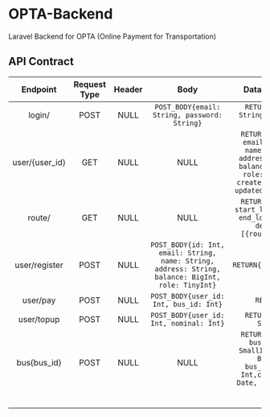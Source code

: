 # OPTA-Backend
Laravel Backend for OPTA (Online Payment for Transportation)

## API Contract
Endpoint | Request Type | Header | Body | Data Returned
:------------: | :------------: | :------------: | :------------: | :------------:
login/ | POST | NULL | ```` POST_BODY{email: String, password: String} ```` | ```` RETURN{token: String, user_id: Int} ```` 
user/{user_id} | GET | NULL | NULL | ```` RETURN{id: Int, email: String, name: String, address: String, balance: BigInt, role: TinyInt, created_at: Date, updated_at: Date } ````
route/ | GET | NULL | NULL | ```` RETURN{id: Int, start_loc: String, end_loc: String, detail : [{route_data}]} ```` 
user/register | POST | NULL | ```` POST_BODY{id: Int, email: String, name: String, address: String, balance: BigInt, role: TinyInt} ```` | ```` RETURN{status_code} ```` 
user/pay | POST | NULL | ```` POST_BODY{user_id: Int, bus_id: Int} ```` | ```` RETURN{} ```` 
user/topup | POST | NULL | ```` POST_BODY{user_id: Int, nominal: Int} ```` | ```` RETURN{error: String} ```` 
bus{bus_id} | POST | NULL | NULL | ```` RETURN{id: Int, bus_number: SmallInt, price: BigInt, bus_admin_id: Int,created_at: Date, updated_at: Date} ```` 
 |  | | ```` ```` | ```` ````       